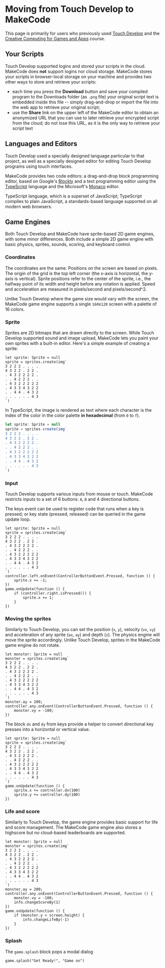 # Moving from Touch Develop to MakeCode

This page is primarily for users who previously used [Touch Develop](http://www.touchdevelop.com)
and the [Creative Computing for Games and Apps](http://www.touchdevelop.com/ccga) course. 

## Your Scripts

Touch Develop supported logins and stored your scripts in the cloud. MakeCode
does **not** support logins nor cloud storage. MakeCode stores your scripts in
browser-local storage on your machine and provides two other ways
to store and retrieve your scripts:
- each time you press the **Download** button and save your compiled program to the
  Downloads folder (as `.png` file) your original script text 
  is embedded inside this file -- simply drag-and-drop or import the file into the
  web app to retrieve your original script;
- use the **Share** link on the upper left of the MakeCode editor to obtain
  an anonymized URL that you can use to later retrieve your encrypted script
  from the cloud; do not lose this URL, as it is the only way to retrieve
  your script text

## Languages and Editors

Touch Develop used a specially designed language particular to that project,
as well as a specially designed editor for editing Touch Develop programs
using touch interfaces.

MakeCode provides two code editors: a drag-and-drop block programming editor, 
based on Google's [Blockly](https://developers.google.com/blockly/) and a text programming editor using the [TypeScript](http://www.typescriptlang.org) language and the Microsoft's [Monaco](https://github.com/Microsoft/monaco-editor) editor.

TypeScript language, which is a superset of JavaScript; TypeScript compiles to plain JavaScript, a standards-based
language supported on all modern web browsers.  

## Game Engines

Both Touch Develop and MakeCode have sprite-based 2D game engines, with some minor differences. 
Both include a simple 2D game engine with basic physics, sprites, sounds, scoring, and keyboard control.

### Coordinates

The coordinates are the same. Positions on the screen are based on pixels. The origin of the grid is the top left corner (the x-axis is horizontal, the y-axis is vertical). Sprite positions refer to the center of the sprite, i.e., the halfway point of its width and height before any rotation is applied. Speed and acceleration are measured in pixels/second and pixels/second^2.

Unlike Touch Develop where the game size would vary with the screen, the MakeCode game engine supports 
a single ``160``x``120`` screen with a palette of 16 colors.

### Sprite

Sprites are 2D bitmaps that are drawn directly to the screen. While Touch Develop supported sound and image upload, MakeCode lets you paint your own sprites
with a built-in editor. Here's a simple example of creating a sprite:

```blocks
let sprite: Sprite = null
sprite = sprites.create(img`
3 2 2 2 . . . . 
4 3 2 2 . 2 2 . 
. 4 3 2 2 2 2 . 
. . 4 2 2 2 . . 
. 4 3 2 2 2 2 2 
. 4 3 3 4 3 2 2 
. . 4 4 . 4 3 2 
. . . . . . 4 3 
`)
```

In TypeScript, the image is rendered as text where each character is the index of the color in the color palette **in hexadecimal** (from ``0`` to ``f``).

```typescript
let sprite: Sprite = null
sprite = sprites.create(img`
3 2 2 2 . . . . 
4 3 2 2 . 2 2 . 
. 4 3 2 2 2 2 . 
. . 4 2 2 2 . . 
. 4 3 2 2 2 2 2 
. 4 3 3 4 3 2 2 
. . 4 4 . 4 3 2 
. . . . . . 4 3 
`)
```

### Input

Touch Develop supports various inputs from mouse or touch. 
MakeCode restricts inputs
to a set of 6 buttons: ``A``, ``B`` and 4 directional buttons.

The keys event can be used to register code that runs when a key is pressed;
or key state (pressed, released) can be queried in the game update loop.

```blocks
let sprite: Sprite = null
sprite = sprites.create(img`
3 2 2 2 . . . . 
4 3 2 2 . 2 2 . 
. 4 3 2 2 2 2 . 
. . 4 2 2 2 . . 
. 4 3 2 2 2 2 2 
. 4 3 3 4 3 2 2 
. . 4 4 . 4 3 2 
. . . . . . 4 3 
`)
controller.left.onEvent(ControllerButtonEvent.Pressed, function () {
    sprite.x += -1;
})
game.onUpdate(function () {
    if (controller.right.isPressed()) {
        sprite.x += 1;
    }
})
```

### Moving the sprites

Similarly to Touch Develop, you can set the position (``x``, ``y``), velocity (``vx``, ``vy``)
and acceleration of any sprite (``ax``, ``ay``) and depth (``z``). The physics engine will move the sprite accordingly.
Unlike Touch Develop, sprites in the MakeCode game engine do not rotate.

```blocks
let monster: Sprite = null
monster = sprites.create(img`
3 2 2 2 . . . . 
4 3 2 2 . 2 2 . 
. 4 3 2 2 2 2 . 
. . 4 2 2 2 . . 
. 4 3 2 2 2 2 2 
. 4 3 3 4 3 2 2 
. . 4 4 . 4 3 2 
. . . . . . 4 3 
`)
monster.ay = 200;
controller.any.onEvent(ControllerButtonEvent.Pressed, function () {
    monster.vy = -100;
})
```

The block ``dx`` and ``dy`` from keys provide a helper to convert directional key presses into a horizontal
or vertical value.

```blocks
let sprite: Sprite = null
sprite = sprites.create(img`
3 2 2 2 . . . . 
4 3 2 2 . 2 2 . 
. 4 3 2 2 2 2 . 
. . 4 2 2 2 . . 
. 4 3 2 2 2 2 2 
. 4 3 3 4 3 2 2 
. . 4 4 . 4 3 2 
. . . . . . 4 3 
`)
game.onUpdate(function () {
    sprite.x += controller.dx(100)
    sprite.y += controller.dy(100)
})
```

### Life and score

Similarly to Touch Develop, the game engine provides basic support for life and score management.
The MakeCode game engine also stores a highscore but no cloud-based leaderboards are supported.

```blocks
let monster: Sprite = null
monster = sprites.create(img`
3 2 2 2 . . . . 
4 3 2 2 . 2 2 . 
. 4 3 2 2 2 2 . 
. . 4 2 2 2 . . 
. 4 3 2 2 2 2 2 
. 4 3 3 4 3 2 2 
. . 4 4 . 4 3 2 
. . . . . . 4 3 
`)
monster.ay = 200;
controller.any.onEvent(ControllerButtonEvent.Pressed, function () {
    monster.vy = -100;
    info.changeScoreBy(1)
})
game.onUpdate(function () {
    if (monster.y > screen.height) {
        info.changeLifeBy(-1)
    }
})
```

### Splash

The ``game.splash`` block pops a modal dialog 

```blocks
game.splash("Get Ready!", "Game on")
```
